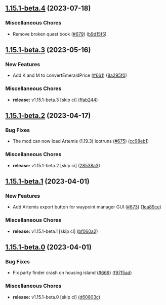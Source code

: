 ## [1.15.1-beta.4](https://github.com/Wynntils/Wynntils/compare/v1.15.1-beta.3...v1.15.1-beta.4) (2023-07-18)


### Miscellaneous Chores

* Remove broken quest book ([#679](https://github.com/Wynntils/Wynntils/issues/679)) ([b9d15f5](https://github.com/Wynntils/Wynntils/commit/b9d15f51efbecfead2afaf9cbac4569ecbf651bb))

## [1.15.1-beta.3](https://github.com/Wynntils/Wynntils/compare/v1.15.1-beta.2...v1.15.1-beta.3) (2023-05-16)


### New Features

* Add K and M to convertEmeraldPrice ([#661](https://github.com/Wynntils/Wynntils/issues/661)) ([8a295f0](https://github.com/Wynntils/Wynntils/commit/8a295f0e5e67f2b66305fa730d2db8a6b274fde9))


### Miscellaneous Chores

* **release:** v1.15.1-beta.3 [skip ci] ([ffab244](https://github.com/Wynntils/Wynntils/commit/ffab244e16a0ab9c3613b11f732ae0e1d2be7719))

## [1.15.1-beta.2](https://github.com/Wynntils/Wynntils/compare/v1.15.1-beta.1...v1.15.1-beta.2) (2023-04-17)


### Bug Fixes

* The mod can now load Artemis (1.19.3) lootruns ([#675](https://github.com/Wynntils/Wynntils/issues/675)) ([cc98eb1](https://github.com/Wynntils/Wynntils/commit/cc98eb12022bf752acdd359883a9254ae35d192c))


### Miscellaneous Chores

* **release:** v1.15.1-beta.2 [skip ci] ([28538a3](https://github.com/Wynntils/Wynntils/commit/28538a36d44442a94940193c981a00604b4fa9d0))

## [1.15.1-beta.1](https://github.com/Wynntils/Wynntils/compare/v1.15.1-beta.0...v1.15.1-beta.1) (2023-04-01)


### New Features

* Add Artemis export button for waypoint manager GUI ([#673](https://github.com/Wynntils/Wynntils/issues/673)) ([1ea89ce](https://github.com/Wynntils/Wynntils/commit/1ea89ce88cb334233387bc971c9218cd5c1d5ee1))


### Miscellaneous Chores

* **release:** v1.15.1-beta.1 [skip ci] ([bf060a2](https://github.com/Wynntils/Wynntils/commit/bf060a250ebddac1a4139d5ae312a96316bafe0a))

## [1.15.1-beta.0](https://github.com/Wynntils/Wynntils/compare/v1.15.0...v1.15.1-beta.0) (2023-04-01)


### Bug Fixes

* Fix party finder crash on housing island ([#669](https://github.com/Wynntils/Wynntils/issues/669)) ([f97f5ad](https://github.com/Wynntils/Wynntils/commit/f97f5ad803fba62e3a38c31b74e027c0214ed41d))


### Miscellaneous Chores

* **release:** v1.15.1-beta.0 [skip ci] ([d60803c](https://github.com/Wynntils/Wynntils/commit/d60803cf7ac832394fc9c981217b2331ccf51821))

